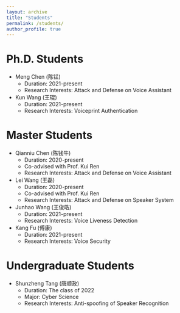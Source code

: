 ```yaml
---
layout: archive
title: "Students"
permalink: /students/
author_profile: true
---
```


Ph.D. Students
======
* Meng Chen (陈锰)
  * Duration: 2021-present
  * Research Interests: Attack and Defense on Voice Assistant
* Kun Wang (王琨)
  * Duration: 2021-present
  * Research Interests: Voiceprint Authentication

Master Students
======
* Qianniu Chen (陈钱牛)
  * Duration: 2020-present
  * Co-advised with Prof. Kui Ren
  * Research Interests: Attack and Defense on Voice Assistant
* Lei Wang (王磊)
  * Duration: 2020-present
  * Co-advised with Prof. Kui Ren
  * Research Interests: Attack and Defense on Speaker System
* Junhao Wang (王俊皓)
  * Duration: 2021-present
  * Research Interests: Voice Liveness Detection
* Kang Fu (傅康)
  * Duration: 2021-present
  * Research Interests: Voice Security

Undergraduate Students
======
* Shunzheng Tang (唐顺政)
  * Duration: The class of 2022
  * Major: Cyber Science
  * Research Interests: Anti-spoofing of Speaker Recognition
  
